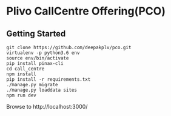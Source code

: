 # Plivo CallCentre Offering(PCO)

## Getting Started

```
git clone https://github.com/deepakplv/pco.git
virtualenv -p python3.6 env
source env/bin/activate
pip install pinax-cli
cd call_centre
npm install
pip install -r requirements.txt
./manage.py migrate
./manage.py loaddata sites
npm run dev
```

Browse to http://localhost:3000/
